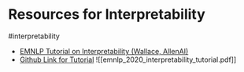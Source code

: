 # Resources for Interpretability

#interpretability
- [EMNLP Tutorial on Interpretability (Wallace, AllenAI)](https://www.youtube.com/watch?v=gprIzglUW1s)
- [Github Link for Tutorial](https://github.com/Eric-Wallace/interpretability-tutorial-emnlp2020/)
![[emnlp_2020_interpretability_tutorial.pdf]]
